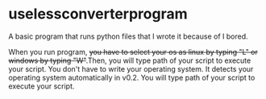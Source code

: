 # uselessconverterprogram
A basic program that runs python files that I wrote it because of I bored.

When you run program, ~~you have to select your os as linux by typing "L" or windows by typing "W"~~.Then, you will type path of your script to execute your script.
You don't have to write your operating system. It detects your operating system automatically in v0.2. You will type path of your script to execute your script.
